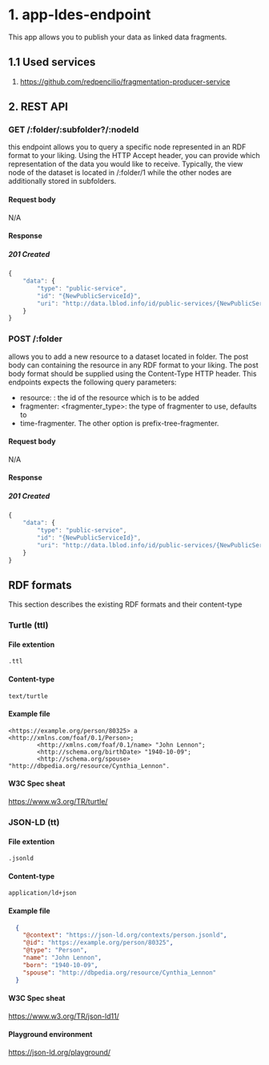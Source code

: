 # 1. app-ldes-endpoint

This app allows you to publish your data as linked data fragments. 

## 1.1 Used services
1. https://github.com/redpencilio/fragmentation-producer-service


## 2. REST API

### **GET** /:folder/:subfolder?/:nodeId

this endpoint allows you to query a specific node represented in an RDF format to your liking. Using the HTTP Accept header, you can provide which representation of the data you would like to receive. Typically, the view node of the dataset is located in /:folder/1 while the other nodes are additionally stored in subfolders.

#### Request body
 N/A


#### Response

  <h5> 201 Created </h5>

  ```javascript
  {
      "data": {
          "type": "public-service",
          "id": "{NewPublicServiceId}",
          "uri": "http://data.lblod.info/id/public-services/{NewPublicServiceId}"
      }
  }
  ```

### **POST** /:folder
allows you to add a new resource to a dataset located in folder. The post body can containing the resource in any RDF format to your liking. The post body format should be supplied using the Content-Type HTTP header. This endpoints expects the following query parameters:
- resource: <resource>: the id of the resource which is to be added
- fragmenter: <fragmenter_type>: the type of fragmenter to use, defaults to 
- time-fragmenter. The other option is prefix-tree-fragmenter.

#### Request body
 N/A


#### Response

  <h5> 201 Created </h5>

  ```javascript
  {
      "data": {
          "type": "public-service",
          "id": "{NewPublicServiceId}",
          "uri": "http://data.lblod.info/id/public-services/{NewPublicServiceId}"
      }
  }
  ```

## RDF formats
This section describes the existing RDF formats and their content-type

### Turtle (ttl)
#### File extention
```.ttl```
#### Content-type
```text/turtle```
#### Example file
```turtle
<https://example.org/person/80325> a <http://xmlns.com/foaf/0.1/Person>;
        <http://xmlns.com/foaf/0.1/name> "John Lennon";
        <http://schema.org/birthDate> "1940-10-09";
        <http://schema.org/spouse> "http://dbpedia.org/resource/Cynthia_Lennon".

```
#### W3C Spec sheat
https://www.w3.org/TR/turtle/

### JSON-LD (tt)
#### File extention
```.jsonld```
#### Content-type
```application/ld+json```
#### Example file
```json
  {
    "@context": "https://json-ld.org/contexts/person.jsonld",
    "@id": "https://example.org/person/80325",
    "@type": "Person",
    "name": "John Lennon",
    "born": "1940-10-09",
    "spouse": "http://dbpedia.org/resource/Cynthia_Lennon"
  }
```
#### W3C Spec sheat
https://www.w3.org/TR/json-ld11/

#### Playground environment
https://json-ld.org/playground/
